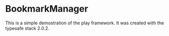 BookmarkManager
===============

This is a simple demostration of the play framework. It was created with the typesafe stack 2.0.2.